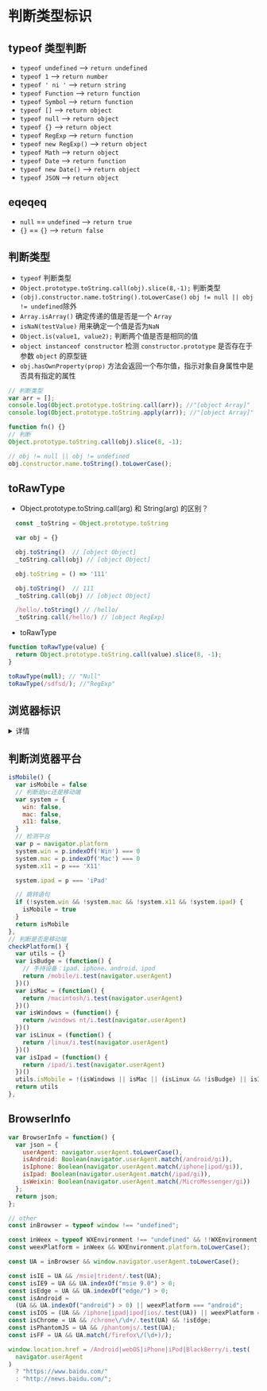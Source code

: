 # 判断类型标识

## typeof 类型判断

- `typeof undefined` --> `return undefined`
- `typeof 1` --> `return number`
- `typeof ' ni '` --> `return string`
- `typeof Function` --> `return function`
- `typeof Symbol` --> `return function`
- `typeof []` --> `return object`
- `typeof null` --> `return object`
- `typeof {}` --> `return object`
- `typeof RegExp` --> `return function`
- `typeof new RegExp()` --> `return object`
- `typeof Math` --> `return object`
- `typeof Date` --> `return function`
- `typeof new Date()` --> `return object`
- `typeof JSON` --> `return object`

## eqeqeq

- `null` == `undefined` --> `return true`
- `{}` == `{}` --> `return false`

## 判断类型

- `typeof` 判断类型
- `Object.prototype.toString.call(obj).slice(8,-1);` 判断类型
- `(obj).constructor.name.toString().toLowerCase()` `obj != null || obj != undefined`除外
- `Array.isArray()` 确定传递的值是否是一个 `Array`
- `isNaN(testValue)` 用来确定一个值是否为`NaN`
- `Object.is(value1, value2);` 判断两个值是否是相同的值
- `object instanceof constructor` 检测 `constructor.prototype` 是否存在于参数 `object` 的原型链
- `obj.hasOwnProperty(prop)` 方法会返回一个布尔值，指示对象自身属性中是否具有指定的属性

```js
// 判断类型
var arr = [];
console.log(Object.prototype.toString.call(arr)); //"[object Array]"
console.log(Object.prototype.toString.apply(arr)); //"[object Array]"

function fn() {}
// 判断
Object.prototype.toString.call(obj).slice(8, -1);

// obj != null || obj != undefined
obj.constructor.name.toString().toLowerCase();
```

## toRawType

- Object.prototype.toString.call(arg) 和 String(arg) 的区别？

```js
  const _toString = Object.prototype.toString

  var obj = {}

  obj.toString()  // [object Object]
  _toString.call(obj) // [object Object]

  obj.toString = () => '111'

  obj.toString()  // 111
  _toString.call(obj) // [object Object]

  /hello/.toString() // /hello/
  _toString.call(/hello/) // [object RegExp]
```

- toRawType

```js
function toRawType(value) {
  return Object.prototype.toString.call(value).slice(8, -1);
}

toRawType(null); // "Null"
toRawType(/sdfsd/); //"RegExp"
```

## 浏览器标识

<details>
<summary>详情</summary>

```js
// 判断浏览器标识
(function getMobileDevice(window) {
  var ua = navigator.userAgent;
  var mobile = /AppleWebKit.*Mobile.*/.test(ua) || /AppleWebKit/.test(ua); // 是否为移动终端
  var ios = /\(i[^;]+;( U;)? CPU.+Mac OS X/.test(ua); // ios终端
  var android = /(Android);?[\s\/]+([\d.]+)?/.test(ua); // android终端或者uc浏览器
  var iphone = /iphone/i.test(ua); // iphone
  var iPad = /iPad/i.test(ua); // ipad
  var weixin = /micromessenger/i.test(ua); // weixin
  var chrome = /Chrome\/([\d.]+)/.test(ua) || /CriOS\/([\d.]+)/.test(ua); // Chrome
  var mozilla = ua.indexOf("Gecko") > -1 && ua.indexOf("KHTML") == -1; // 火狐内核
  var webkit = /AppleWebKit/i.test(ua); // 苹果、谷歌内核
  var opera = /Presto/i.test(ua); // opera内核
  var safari = /safari/i.test(ua) && !/Chrome/i.test(ua); // 苹果浏览器
  var msie = /msie/i.test(ua); // 微软
  window.device = {
    isMobile: mobile,
    isIos: ios,
    isAndroid: android,
    isIPhone: iphone,
    isIPad: iPad,
    isWeiXin: weixin,
    isChrome: chrome,
    isMozilla: mozilla,
    isWebkit: webkit,
    isOpera: opera,
    isSafari: safari,
    isMsie: msie
  };
})(window);

let url = navigator.userAgent.toLowerCase();
//使用toLowerCase将字符串全部转为小写 方便我们判断使用
if (url.indexOf("15b202 qq") > -1) {
  //单独判断QQ内置浏览器
  alert("QQ APP 内置浏览器，做你想做的操作");
}
if (url.indexOf("micromessenger") > -1) {
  //单独判断微信内置浏览器
  alert("微信内置浏览器，做你想做的操作");
}
if (url.indexOf("15b202") > -1) {
  //判断微信内置浏览器，QQ内置浏览器
  alert("QQ和微信内置浏览器，做你想做的操作");
}
```

</details>

## 判断浏览器平台

```js
isMobile() {
  var isMobile = false
  // 判断是pc还是移动端
  var system = {
    win: false,
    mac: false,
    x11: false,
  }
  // 检测平台
  var p = navigator.platform
  system.win = p.indexOf('Win') === 0
  system.mac = p.indexOf('Mac') === 0
  system.x11 = p === 'X11'

  system.ipad = p === 'iPad'

  // 跳转语句
  if (!system.win && !system.mac && !system.x11 && !system.ipad) {
    isMobile = true
  }
  return isMobile
},
// 判断是否是移动端
checkPlatform() {
  var utils = {}
  var isBudge = (function() {
    // 手持设备：ipad、iphone、android、ipod
    return /mobile/i.test(navigator.userAgent)
  })()
  var isMac = (function() {
    return /macintosh/i.test(navigator.userAgent)
  })()
  var isWindows = (function() {
    return /windows nt/i.test(navigator.userAgent)
  })()
  var isLinux = (function() {
    return /linux/i.test(navigator.userAgent)
  })()
  var isIpad = (function() {
    return /ipad/i.test(navigator.userAgent)
  })()
  utils.isMobile = !(isWindows || isMac || (isLinux && !isBudge) || isIpad)
  return utils
},
```

## BrowserInfo

```js
var BrowserInfo = function() {
  var json = {
    userAgent: navigator.userAgent.toLowerCase(),
    isAndroid: Boolean(navigator.userAgent.match(/android/gi)),
    isIphone: Boolean(navigator.userAgent.match(/iphone|ipod/gi)),
    isIpad: Boolean(navigator.userAgent.match(/ipad/gi)),
    isWeixin: Boolean(navigator.userAgent.match(/MicroMessenger/gi))
  };
  return json;
};

// other
const inBrowser = typeof window !== "undefined";

const inWeex = typeof WXEnvironment !== "undefined" && !!WXEnvironment.platform;
const weexPlatform = inWeex && WXEnvironment.platform.toLowerCase();

const UA = inBrowser && window.navigator.userAgent.toLowerCase();

const isIE = UA && /msie|trident/.test(UA);
const isIE9 = UA && UA.indexOf("msie 9.0") > 0;
const isEdge = UA && UA.indexOf("edge/") > 0;
const isAndroid =
  (UA && UA.indexOf("android") > 0) || weexPlatform === "android";
const isIOS = (UA && /iphone|ipad|ipod|ios/.test(UA)) || weexPlatform === "ios";
const isChrome = UA && /chrome\/\d+/.test(UA) && !isEdge;
const isPhantomJS = UA && /phantomjs/.test(UA);
const isFF = UA && UA.match(/firefox\/(\d+)/);

window.location.href = /Android|webOS|iPhone|iPod|BlackBerry/i.test(
  navigator.userAgent
)
  ? "https://www.baidu.com/"
  : "http://news.baidu.com/";
```
